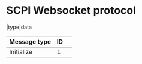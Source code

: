 # SCPI Websocket protocol


|type|data

|Message type   |ID |               |
|---------------|---|---------------|
|Initialize     |1  |               |